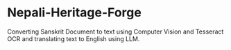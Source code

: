 # Nepali-Heritage-Forge
Converting Sanskrit Document to text using Computer Vision and Tesseract OCR and translating text to English using LLM.
